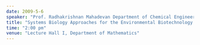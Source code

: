 ```yaml
---
date: 2009-5-6
speaker: "Prof. Radhakrishnan Mahadevan Department of Chemical Engineering and Applied Chemistry University of Toronto"
title: "Systems Biology Approaches for the Environmental Biotechnology Applications"
time: "2:00 pm"
venue: "Lecture Hall I, Department of Mathematics"
---
```


